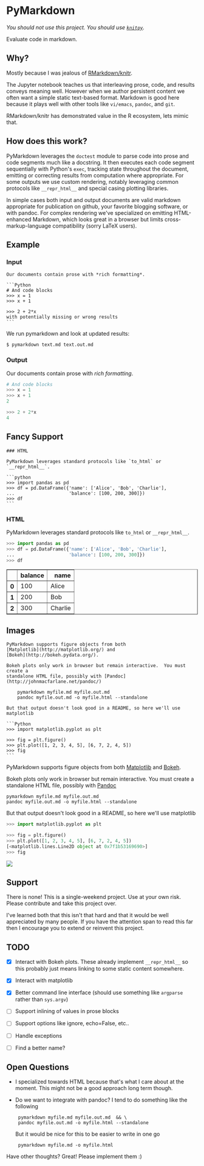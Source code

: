 PyMarkdown
==========

*You should not use this project.  You should use
[`knitpy`](https://github.com/JanSchulz/knitpy).*

Evaluate code in markdown.

Why?
----

Mostly because I was jealous of
[RMarkdown/knitr](http://rmarkdown.rstudio.com/).

The Jupyter notebook teaches us that interleaving prose, code, and results
conveys meaning well. However when we author persistent content we often want a
simple static text-based format.  Markdown is good here because it plays well
with other tools like `vi/emacs`, `pandoc`, and `git`.

RMarkdown/knitr has demonstrated value in the R ecosystem, lets mimic that.


How does this work?
-------------------

PyMarkdown leverages the `doctest` module to parse code into prose and code
segments much like a docstring.  It then executes each code segment
sequentially with Python's `exec`, tracking state throughout the document,
emitting or correcting results from computation where appropriate.  For some
outputs we use custom rendering, notably leveraging common protocols like
`__repr_html__` and special casing plotting libraries.

In simple cases both input and output documents are valid markdown appropriate
for publication on github, your favorite blogging software, or with pandoc.
For complex rendering we've specialized on emitting HTML-enhanced Markdown,
which looks great in a browser but limits cross-markup-language compatibility
(sorry LaTeX users).


Example
-------

### Input

    Our documents contain prose with *rich formatting*.

    ```Python
    # And code blocks
    >>> x = 1
    >>> x + 1

    >>> 2 + 2*x
    with potentially missing or wrong results
    ```

We run pymarkdown and look at updated results:

    $ pymarkdown text.md text.out.md

### Output

Our documents contain prose with *rich formatting*.

```Python
# And code blocks
>>> x = 1
>>> x + 1
2

>>> 2 + 2*x
4
```

Fancy Support
-------------

    ### HTML

    PyMarkdown leverages standard protocols like `to_html` or `__repr_html__`.

    ```python
    >>> import pandas as pd
    >>> df = pd.DataFrame({'name': ['Alice', 'Bob', 'Charlie'],
    ...                    'balance': [100, 200, 300]})
    >>> df
    ```

### HTML

PyMarkdown leverages standard protocols like `to_html` or `__repr_html__`.

```python
>>> import pandas as pd
>>> df = pd.DataFrame({'name': ['Alice', 'Bob', 'Charlie'],
...                    'balance': [100, 200, 300]})
>>> df
```
<table border="1" class="dataframe">
  <thead>
    <tr style="text-align: right;">
      <th></th>
      <th>balance</th>
      <th>name</th>
    </tr>
  </thead>
  <tbody>
    <tr>
      <th>0</th>
      <td> 100</td>
      <td>   Alice</td>
    </tr>
    <tr>
      <th>1</th>
      <td> 200</td>
      <td>     Bob</td>
    </tr>
    <tr>
      <th>2</th>
      <td> 300</td>
      <td> Charlie</td>
    </tr>
  </tbody>
</table>


Images
------

    PyMarkdown supports figure objects from both
    [Matplotlib](http://matplotlib.org/) and
    [Bokeh](http://bokeh.pydata.org/).

    Bokeh plots only work in browser but remain interactive.  You must create a
    standalone HTML file, possibly with [Pandoc](http://johnmacfarlane.net/pandoc/)

        pymarkdown myfile.md myfile.out.md
        pandoc myfile.out.md -o myfile.html --standalone

    But that output doesn't look good in a README, so here we'll use matplotlib

    ```Python
    >>> import matplotlib.pyplot as plt

    >>> fig = plt.figure()
    >>> plt.plot([1, 2, 3, 4, 5], [6, 7, 2, 4, 5])
    >>> fig
    ```

PyMarkdown supports figure objects from both
[Matplotlib](http://matplotlib.org/) and
[Bokeh](http://bokeh.pydata.org/).

Bokeh plots only work in browser but remain interactive.  You must create a
standalone HTML file, possibly with [Pandoc](http://johnmacfarlane.net/pandoc/)

    pymarkdown myfile.md myfile.out.md
    pandoc myfile.out.md -o myfile.html --standalone

But that output doesn't look good in a README, so here we'll use matplotlib

```Python
>>> import matplotlib.pyplot as plt

>>> fig = plt.figure()
>>> plt.plot([1, 2, 3, 4, 5], [6, 7, 2, 4, 5])
[<matplotlib.lines.Line2D object at 0x7f1b53169690>]
>>> fig
```
![](examples/images/8734720408301.png)


Support
-------

There is none!  This is a single-weekend project.  Use at your own risk.
Please contribute and take this project over.

I've learned both that this isn't that hard and that it would be well
appreciated by many people.  If you have the attention span to read this far
then I encourage you to extend or reinvent this project.


TODO
----

- [x] Interact with Bokeh plots.  These already implement `__repr_html__` so
      this probably just means linking to some static content somewhere.
- [x] Interact with matplotlib
- [x] Better command line interface (should use something like `argparse` rather
      than `sys.argv`)
- [ ] Support inlining of values in prose blocks
- [ ] Support options like ignore, echo=False, etc..
- [ ] Handle exceptions
- [ ] Find a better name?


Open Questions
--------------

*  I specialized towards HTML because that's what I care about at the
   moment.  This might not be a good approach long term though.
*  Do we want to integrate with pandoc?  I tend to do something like the
   following

        pymarkdown myfile.md myfile.out.md  && \
        pandoc myfile.out.md -o myfile.html --standalone

    But it would be nice for this to be easier to write in one go

        pymarkdown myfile.md -o myfile.html

Have other thoughts?  Great!  Please implement them :)
